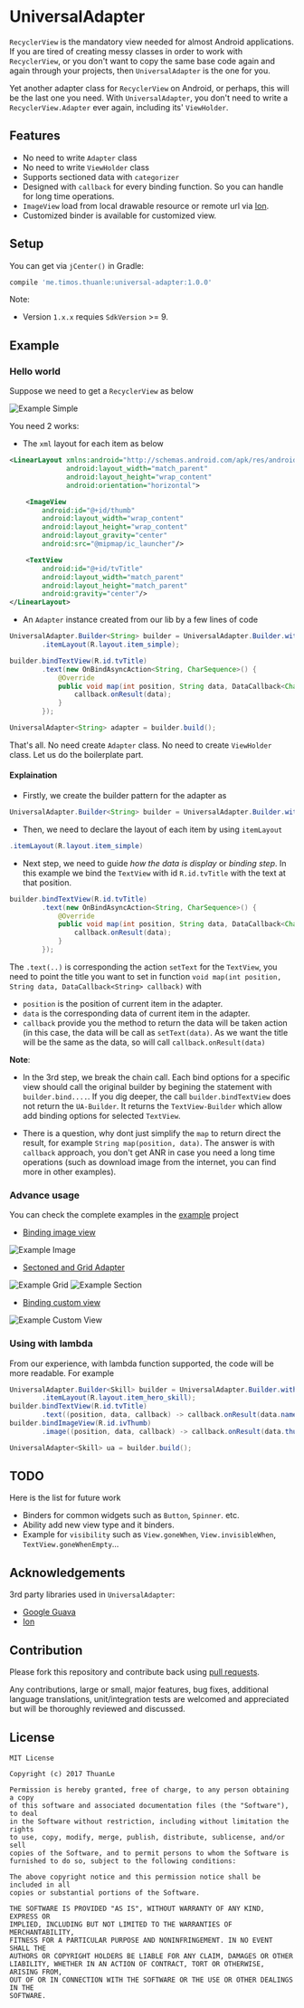 # UniversalAdapter

`RecyclerView` is the mandatory view needed for almost Android applications. If you are tired of creating messy classes in order to work with `RecyclerView`, or you don't want to copy the same base code again and again through your projects, then `UniversalAdapter` is the one for you.

Yet another adapter class for `RecyclerView` on Android, or perhaps, this will be the last one you need. With `UniversalAdapter`, you don't need to write a `RecyclerView.Adapter` ever again, including its' `ViewHolder`.

## Features

* No need to write `Adapter` class
* No need to write `ViewHolder` class
* Supports sectioned data with `categorizer`
* Designed with `callback` for every binding function. So you can handle for long time operations.
* `ImageView` load from local drawable resource or remote url via [Ion](https://github.com/koush/ion).
* Customized binder is available for customized view.

## Setup

You can get via `jCenter()` in Gradle:

```groovy
compile 'me.timos.thuanle:universal-adapter:1.0.0'
```
Note: 

* Version `1.x.x` requies `SdkVersion` >= 9.

## Example  

### Hello world

Suppose we need to get a `RecyclerView` as below

![Example Simple](doc/screenshot/example-simple.png)

You need 2 works:

* The `xml` layout for each item as below

```xml
<LinearLayout xmlns:android="http://schemas.android.com/apk/res/android"
              android:layout_width="match_parent"
              android:layout_height="wrap_content"
              android:orientation="horizontal">

    <ImageView
        android:id="@+id/thumb"
        android:layout_width="wrap_content"
        android:layout_height="wrap_content"
        android:layout_gravity="center"
        android:src="@mipmap/ic_launcher"/>

    <TextView
        android:id="@+id/tvTitle"
        android:layout_width="match_parent"
        android:layout_height="match_parent"
        android:gravity="center"/>
</LinearLayout>
```

* An `Adapter` instance created from our lib by a few lines of code

```java
UniversalAdapter.Builder<String> builder = UniversalAdapter.Builder.with("A", "B", "C", "D", "E", "F", "G", "H", "I", "J")
        .itemLayout(R.layout.item_simple);

builder.bindTextView(R.id.tvTitle)
        .text(new OnBindAsyncAction<String, CharSequence>() {
            @Override
            public void map(int position, String data, DataCallback<CharSequence> callback) {
                callback.onResult(data);
            }
        });

UniversalAdapter<String> adapter = builder.build();
```

That's all. No need create `Adapter` class. No need to create `ViewHolder` class. Let us do the boilerplate part.

#### Explaination

* Firstly, we create the builder pattern for the adapter as

```java
UniversalAdapter.Builder<String> builder = UniversalAdapter.Builder.with("A", "B", "C", "D", "E", "F", "G", "H", "I", "J")
```

* Then, we need to declare the layout of each item by using `itemLayout`

```java
.itemLayout(R.layout.item_simple)
```

* Next step, we need to guide *how the data is display* or *binding step*. In this example we bind the `TextView` with id `R.id.tvTitle` with the text at that position.

```java
builder.bindTextView(R.id.tvTitle)
        .text(new OnBindAsyncAction<String, CharSequence>() {
            @Override
            public void map(int position, String data, DataCallback<CharSequence> callback) {
                callback.onResult(data);
            }
        });
```
The `.text(..)` is corresponding the action `setText` for the `TextView`, you need to point the title you want to set in function `void map(int position, String data, DataCallback<String> callback)` with

* `position` is the position of current item in the adapter.
* `data` is the corresponding data of current item in the adapter.
* `callback` provide you the method to return the data will be taken action (in this case, the data will be call as `setText(data)`. As we want the title will be the same as the data, so will call `callback.onResult(data)`

**Note**:

* In the 3rd step, we break the chain call. Each bind options for a specific view should call the original builder by begining the  statement with `builder.bind....`.  If you dig deeper, the call `builder.bindTextView` does not return the `UA-Builder`. It returns the `TextView-Builder` which allow add binding options for selected `TextView`.

* There is a question, why dont just simplify the `map` to return direct the result, for example `String map(position, data)`. The answer is with `callback` approach, you don't get ANR in case you need a long time operations (such as download image from the internet, you can find more in other examples).


### Advance usage

You can check the complete examples in the [example](https://github.com/ldt116/UniversalAdapter/tree/master/example) project

* [Binding image view](doc/usage-image.md)

![Example Image](doc/screenshot/example-image.png)

* [Sectoned and Grid Adapter](doc/usage-group.md)

![Example Grid](doc/screenshot/example-grid.png) ![Example Section](doc/screenshot/example-group.png)

* [Binding custom view](doc/usage-custom-view.md)

![Example Custom View](doc/screenshot/example-custom.png) 

### Using with lambda

From our experience, with lambda function supported, the code will be more readable. For example

```java
UniversalAdapter.Builder<Skill> builder = UniversalAdapter.Builder.with(hero.skills)
        .itemLayout(R.layout.item_hero_skill);
builder.bindTextView(R.id.tvTitle)
        .text((position, data, callback) -> callback.onResult(data.name));
builder.bindImageView(R.id.ivThumb)
        .image((position, data, callback) -> callback.onResult(data.thumbnail));

UniversalAdapter<Skill> ua = builder.build();
```

## TODO

Here is the list for future work

* Binders for common widgets such as `Button`, `Spinner`. etc.
* Ability add new view type and it binders.
* Example for `visibility` such as `View.goneWhen`, `View.invisibleWhen`, `TextView.goneWhenEmpty`...

Acknowledgements
----------------

3rd party libraries used in `UniversalAdapter`:

* [Google Guava](https://github.com/google/guava)
* [Ion](https://github.com/koush/ion)

Contribution
------------ 

Please fork this repository and contribute back using [pull requests](https://github.com/ldt116/UniversalAdapter/pulls).

Any contributions, large or small, major features, bug fixes, additional language translations, unit/integration tests are welcomed and appreciated but will be thoroughly reviewed and discussed.

License
-------
    
    MIT License
    
    Copyright (c) 2017 ThuanLe
    
    Permission is hereby granted, free of charge, to any person obtaining a copy
    of this software and associated documentation files (the "Software"), to deal
    in the Software without restriction, including without limitation the rights
    to use, copy, modify, merge, publish, distribute, sublicense, and/or sell
    copies of the Software, and to permit persons to whom the Software is
    furnished to do so, subject to the following conditions:
    
    The above copyright notice and this permission notice shall be included in all
    copies or substantial portions of the Software.
    
    THE SOFTWARE IS PROVIDED "AS IS", WITHOUT WARRANTY OF ANY KIND, EXPRESS OR
    IMPLIED, INCLUDING BUT NOT LIMITED TO THE WARRANTIES OF MERCHANTABILITY,
    FITNESS FOR A PARTICULAR PURPOSE AND NONINFRINGEMENT. IN NO EVENT SHALL THE
    AUTHORS OR COPYRIGHT HOLDERS BE LIABLE FOR ANY CLAIM, DAMAGES OR OTHER
    LIABILITY, WHETHER IN AN ACTION OF CONTRACT, TORT OR OTHERWISE, ARISING FROM,
    OUT OF OR IN CONNECTION WITH THE SOFTWARE OR THE USE OR OTHER DEALINGS IN THE
    SOFTWARE.
